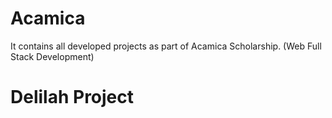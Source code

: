 # Acamica

It contains all developed projects as part of Acamica Scholarship.
(Web Full Stack Development) 


# Delilah Project
